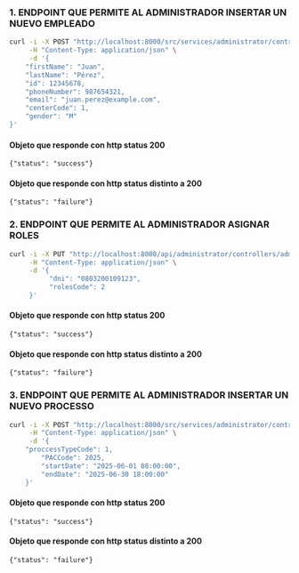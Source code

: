 ### 1. ENDPOINT QUE PERMITE AL ADMINISTRADOR INSERTAR UN NUEVO EMPLEADO

```bash
curl -i -X POST "http://localhost:8000/src/services/administrator/controllers/adminEmployees.php" \
     -H "Content-Type: application/json" \
     -d '{
    "firstName": "Juan",
    "lastName": "Pérez",
    "id": 12345678,
    "phoneNumber": 987654321,
    "email": "juan.perez@example.com",
    "centerCode": 1,
    "gender": "M"
}'
```

#### Objeto que responde con http status 200
`{"status": "success"}`

#### Objeto que responde con http status distinto a 200
`{"status": "failure"}`



### 2. ENDPOINT QUE PERMITE AL ADMINISTRADOR ASIGNAR ROLES

```bash
curl -i -X PUT "http://localhost:8000/api/administrator/controllers/adminRoles.php" \
     -H "Content-Type: application/json" \
     -d '{
          "dni": "0803200109123",
          "rolesCode": 2
     }'
```


#### Objeto que responde con http status 200
`{"status": "success"}`

#### Objeto que responde con http status distinto a 200
`{"status": "failure"}`


### 3. ENDPOINT QUE PERMITE AL ADMINISTRADOR INSERTAR UN NUEVO PROCESSO

```bash
curl -i -X POST "http://localhost:8000/src/services/administrator/controllers/adminProcess.php" \
     -H "Content-Type: application/json" \
     -d '{
   	"proccessTypeCode": 1,
    	"PACCode": 2025,
    	"startDate": "2025-06-01 08:00:00",
    	"endDate": "2025-06-30 18:00:00"
	}'
```


#### Objeto que responde con http status 200
`{"status": "success"}`

#### Objeto que responde con http status distinto a 200
`{"status": "failure"}`

